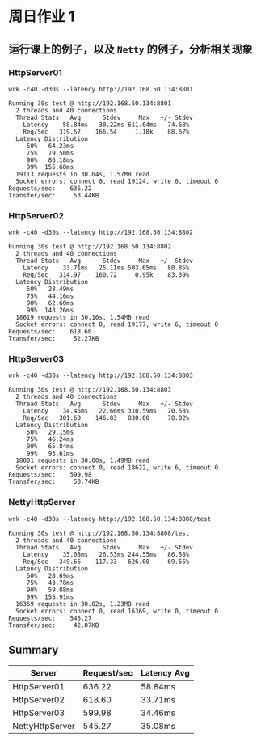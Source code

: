 # 周日作业 1
## 运行课上的例子，以及 `Netty` 的例子，分析相关现象

### HttpServer01

`wrk -c40 -d30s --latency http://192.168.50.134:8801`

```shell script
Running 30s test @ http://192.168.50.134:8801
  2 threads and 40 connections
  Thread Stats   Avg      Stdev     Max   +/- Stdev
    Latency    58.84ms   30.22ms 611.04ms   74.68%
    Req/Sec   319.57    166.54     1.18k    88.67%
  Latency Distribution
     50%   64.23ms
     75%   79.50ms
     90%   86.18ms
     99%  155.68ms
  19113 requests in 30.04s, 1.57MB read
  Socket errors: connect 0, read 19124, write 0, timeout 0
Requests/sec:    636.22
Transfer/sec:     53.44KB
```
### HttpServer02
`wrk -c40 -d30s --latency http://192.168.50.134:8802`
```shell script
Running 30s test @ http://192.168.50.134:8802
  2 threads and 40 connections
  Thread Stats   Avg      Stdev     Max   +/- Stdev
    Latency    33.71ms   25.11ms 503.65ms   80.85%
    Req/Sec   314.97    160.72     0.95k    83.39%
  Latency Distribution
     50%   28.49ms
     75%   44.16ms
     90%   62.60ms
     99%  143.26ms
  18619 requests in 30.10s, 1.54MB read
  Socket errors: connect 0, read 19177, write 6, timeout 0
Requests/sec:    618.60
Transfer/sec:     52.27KB
```

### HttpServer03

`wrk -c40 -d30s --latency http://192.168.50.134:8803`

```shell script
Running 30s test @ http://192.168.50.134:8803
  2 threads and 40 connections
  Thread Stats   Avg      Stdev     Max   +/- Stdev
    Latency    34.46ms   22.66ms 310.59ms   70.58%
    Req/Sec   301.60    146.83   830.00     78.02%
  Latency Distribution
     50%   29.15ms
     75%   46.24ms
     90%   65.84ms
     99%   93.61ms
  18001 requests in 30.00s, 1.49MB read
  Socket errors: connect 0, read 18622, write 6, timeout 0
Requests/sec:    599.98
Transfer/sec:     50.74KB
```

### NettyHttpServer

`wrk -c40 -d30s --latency http://192.168.50.134:8808/test`
```shell script
Running 30s test @ http://192.168.50.134:8808/test
  2 threads and 40 connections
  Thread Stats   Avg      Stdev     Max   +/- Stdev
    Latency    35.08ms   26.53ms 244.55ms   86.58%
    Req/Sec   349.66    117.33   626.00     69.55%
  Latency Distribution
     50%   28.69ms
     75%   43.78ms
     90%   59.88ms
     99%  156.91ms
  16369 requests in 30.02s, 1.23MB read
  Socket errors: connect 0, read 16369, write 0, timeout 0
Requests/sec:    545.27
Transfer/sec:     42.07KB
```

## Summary
|  Server  | Request/sec | Latency Avg |
| ---- | ---- | ---- |
|  HttpServer01  | 636.22 | 58.84ms |
|  HttpServer02  | 618.60 | 33.71ms |
|  HttpServer03  | 599.98 | 34.46ms |
|  NettyHttpServer  | 545.27 | 35.08ms  |